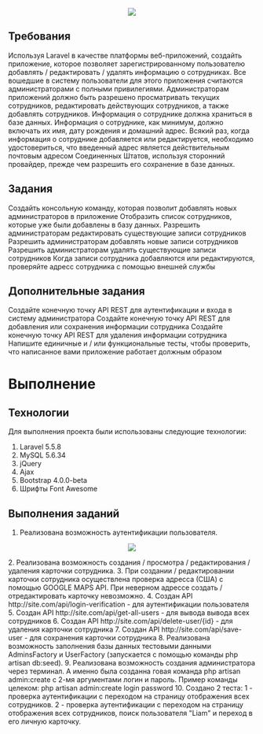 <p align="center"><img src="https://laravel.com/assets/img/components/logo-laravel.svg"></p>

## Требования
Используя Laravel в качестве платформы веб-приложений, создайть приложение, которое позволяет зарегистрированному пользователю добавлять / редактировать / удалять информацию о сотрудниках. Все
вошедшие в систему пользователи для этого приложения считаются администраторами с полными привилегиями. Администраторам приложений должно быть разрешено просматривать текущих
сотрудников, редактировать действующих сотрудников, а также добавлять сотрудников. Информация о сотруднике должна храниться в базе данных. Информация
о сотруднике, как минимум, должно включать их имя, дату рождения и домашний адрес. Всякий раз, когда информация о сотруднике добавляется или редактируется, необходимо удостовериться, что введенный адрес является действительным почтовым адресом Соединенных Штатов, используя сторонний провайдер, прежде чем разрешить его сохранение
в базе данных.

## Задания
Создайть консольную команду, которая позволит добавлять новых администраторов в приложение
Отобразить список сотрудников, которые уже были добавлены в базу данных.
Разрешить администраторам редактировать существующие записи сотрудников
Разрешить администраторам добавлять новые записи сотрудников
Разрешить администраторам удалять существующие записи сотрудников
Когда записи сотрудника добавляются или редактируются, проверяйте адресс сотрудника с помощью внешней службы

## Дополнительные задания
Создайте конечную точку API REST для аутентификации и входа в систему администратора
Создайте конечную точку API REST для добавления или сохранения информации сотрудника
Создайте конечную точку API REST для удаления информации сотрудника
Напишите единичные и / или функциональные тесты, чтобы проверить, что написанное вами приложение работает должным образом

# Выполнение

## Технологии
Для выполнения проекта были использованы следующие технологии:
1. Laravel 5.5.8
2. MySQL 5.6.34 
3. jQuery
4. Ajax
5. Bootstrap 4.0.0-beta
6. Шрифты Font Awesome

## Выполнения заданий
1. Реализована возможность аутентификации пользователя.
<p align="center"><img src="https://cloud.mail.ru/public/26zW/ekBV85Mzk"></p>
2. Реализована возможность создания / просмотра / редактирования / удаления карточки сотрудника.
3. При создании / редактировании карточки сотрудника осуществлена проверка адресса (США) с помощью GOOGLE MAPS API. При неверном адрессе создать / отредактировать карточку невозможно.
4. Создан API http://site.com/api/login-verification - для аутентификации пользователя
5. Создан API http://site.com/api/get-all-users - для вывода вывода всех сотрудников 
6. Создан API http://site.com/api/delete-user/{id} - для удаления карточки сотрудника
7. Создан API http://site.com/api/save-user - для сохранения карточки сотрудника
8. Реализована возможность заполнения базы данных тестовыми данными AdminsFactory и UserFactory (запускается с помощью команды php artisan db:seed).
9. Реализована возможность создания администратора через терминал. А именно была созданна говая команда php artisan admin:create с 2-мя аргументами логин и пароль.
Пример команды целеком:
php artisan admin:create login password
10. Создано 2 теста: 
1 - проверка аутентификации с переходом на страницу отображения всех сотрудников.
2 - проверка аутентификации с переходом на страницу отображения всех сотрудников, поиск пользователя "Liam" и переход в его личную карточку.
